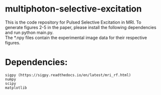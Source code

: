 # multiphoton-selective-excitation

This is the code repository for Pulsed Selective Excitation in MRI.
To generate figures 2-5 in the paper, please install the following dependencies and run python main.py.\
The *.npy files contain the experimental image data for their respective figures.

# Dependencies: 
    sigpy (https://sigpy.readthedocs.io/en/latest/mri_rf.html)
    numpy
    scipy
    matplotlib
